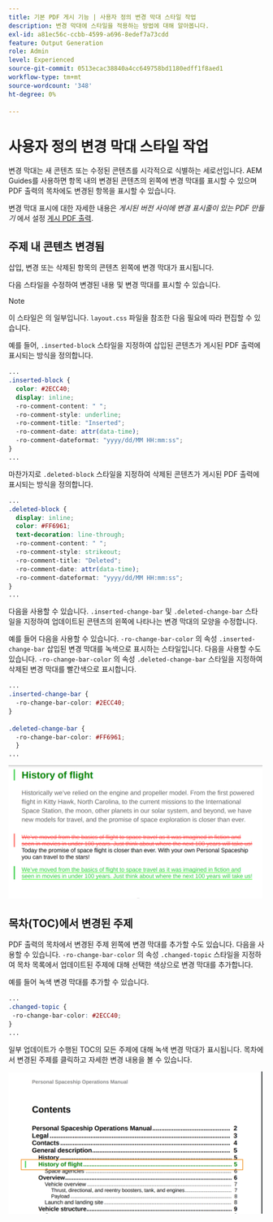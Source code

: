 ```yaml
---
title: 기본 PDF 게시 기능 | 사용자 정의 변경 막대 스타일 작업
description: 변경 막대에 스타일을 적용하는 방법에 대해 알아봅니다.
exl-id: a81ec56c-ccbb-4599-a696-8edef7a73cdd
feature: Output Generation
role: Admin
level: Experienced
source-git-commit: 0513ecac38840a4cc649758bd1180edff1f8aed1
workflow-type: tm+mt
source-wordcount: '348'
ht-degree: 0%

---
```


# 사용자 정의 변경 막대 스타일 작업

변경 막대는 새 콘텐츠 또는 수정된 콘텐츠를 시각적으로 식별하는 세로선입니다. AEM Guides를 사용하면 항목 내의 변경된 콘텐츠의 왼쪽에 변경 막대를 표시할 수 있으며 PDF 출력의 목차에도 변경된 항목을 표시할 수 있습니다.

변경 막대 표시에 대한 자세한 내용은 *게시된 버전 사이에 변경 표시줄이 있는 PDF 만들기* 에서 설정 [게시 PDF 출력](../web-editor/native-pdf-web-editor.md).

## 주제 내 콘텐츠 변경됨

삽입, 변경 또는 삭제된 항목의 콘텐츠 왼쪽에 변경 막대가 표시됩니다.

다음 스타일을 수정하여 변경된 내용 및 변경 막대를 표시할 수 있습니다.


>[!NOTE]
>
>이 스타일은 의 일부입니다. `layout.css` 파일을 참조한 다음 필요에 따라 편집할 수 있습니다.

예를 들어, `.inserted-block` 스타일을 지정하여 삽입된 콘텐츠가 게시된 PDF 출력에 표시되는 방식을 정의합니다.


```css
...
.inserted-block { 
  color: #2ECC40; 
  display: inline; 
  -ro-comment-content: " "; 
  -ro-comment-style: underline; 
  -ro-comment-title: "Inserted"; 
  -ro-comment-date: attr(data-time); 
  -ro-comment-dateformat: "yyyy/dd/MM HH:mm:ss"; 
} 
...
```

마찬가지로 `.deleted-block` 스타일을 지정하여 삭제된 콘텐츠가 게시된 PDF 출력에 표시되는 방식을 정의합니다.

```css
...
.deleted-block { 
  display: inline; 
  color: #FF6961; 
  text-decoration: line-through; 
  -ro-comment-content: " "; 
  -ro-comment-style: strikeout; 
  -ro-comment-title: "Deleted"; 
  -ro-comment-date: attr(data-time); 
  -ro-comment-dateformat: "yyyy/dd/MM HH:mm:ss"; 
} 
...
```

다음을 사용할 수 있습니다. `.inserted-change-bar` 및 `.deleted-change-bar` 스타일을 지정하여 업데이트된 콘텐츠의 왼쪽에 나타나는 변경 막대의 모양을 수정합니다.

예를 들어 다음을 사용할 수 있습니다. `-ro-change-bar-color` 의 속성 `.inserted-change-bar` 삽입된 변경 막대를 녹색으로 표시하는 스타일입니다. 다음을 사용할 수도 있습니다. `-ro-change-bar-color` 의 속성 `.deleted-change-bar` 스타일을 지정하여 삭제된 변경 막대를 빨간색으로 표시합니다.

```css
...
.inserted-change-bar { 
  -ro-change-bar-color: #2ECC40; 
} 

.deleted-change-bar { 
  -ro-change-bar-color: #FF6961; 
  } 
...
```

<img src="./assets/changed-bar-content.png" alt="변경된 바 주제 콘텐츠" width="500">

## 목차(TOC)에서 변경된 주제

PDF 출력의 목차에서 변경된 주제 왼쪽에 변경 막대를 추가할 수도 있습니다. 다음을 사용할 수 있습니다. `-ro-change-bar-color` 의 속성 `.changed-topic` 스타일을 지정하여 목차 목록에서 업데이트된 주제에 대해 선택한 색상으로 변경 막대를 추가합니다.

예를 들어 녹색 변경 막대를 추가할 수 있습니다.

```css
...
.changed-topic { 
 -ro-change-bar-color: #2ECC40; 
}  
...
```


일부 업데이트가 수행된 TOC의 모든 주제에 대해 녹색 변경 막대가 표시됩니다. 목차에서 변경된 주제를 클릭하고 자세한 변경 내용을 볼 수 있습니다.

<img src="./assets/changed-bar-TOC.png" alt="변경된 목차" width="500">
